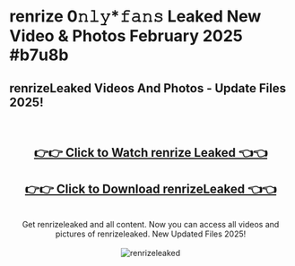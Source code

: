 # renrize 0𝚗𝚕𝚢*𝚏𝚊𝚗𝚜 Leaked New Video & Photos February 2025 #b7u8b

<h2>renrizeLeaked Videos And Photos - Update Files 2025!</h2>
<br>
<div align="center">
<h2><a href="https://mediaupload.pro?title=renrize&ref=11F" rel="nofollow">👉👉 Click to Watch renrize Leaked 👈👈</a></h2>
<h2><a href="https://mediaupload.pro?title=renrize&ref=11F" rel="nofollow">👉👉 Click to Download renrizeLeaked 👈👈</a></h2>
<br>
Get renrizeleaked and all content. Now you can access all videos and pictures of renrizeleaked. New Updated Files 2025!
<br>
<br>
<a href="https://mediaupload.pro?title=renrize&ref=11F" rel="nofollow" data-target="animated-image.originalLink"><img src="https://i.ibb.co/Gkj2r4b/banner.png" alt="renrizeleaked" style="max-width: 100%; display: inline-block;" data-target="animated-image.originalImage"></a>
</div>
<br>

